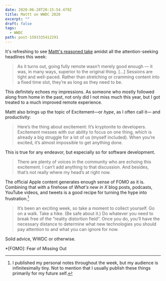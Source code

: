 ```yaml
---
date: 2020-06-28T20:15:54.479Z
title: Mattt on WWDC 2020
excerpt: ""
draft: false
tags:
  - WWDC
path: post-1593335412291
---
```

It's refreshing to see [Mattt's reasoned take](https://nshipster.com/wwdc-2020/) amidst all the attention-seeking headlines this week:

> As it turns out, going fully remote wasn’t merely good enough — it was, in many ways, superior to the original thing.  [...] Sessions are tight and well-paced. Rather than stretching or cramming content into a fixed time slot, they’re as long as they need to be.

This definitely echoes my impressions. As someone who mostly followed along from home in the past, not only did I not miss much this year, but I got treated to a much improved remote experience.

Mattt also brings up the topic of Excitement—or _hype_, as I often call it— and productivity:

> Here’s the thing about excitement: It’s kryptonite to developers. Excitement messes with our ability to focus on one thing, which is already a big struggle for a lot of us (myself included). When you’re excited, it’s almost impossible to get anything done.

This is true for any endeavor, but especially so for software development. 

> There are plenty of voices in the community who are echoing this excitement. I can’t add anything to that discussion. And besides, that’s not really where my head’s at right now.

The official Apple content generates enough sense of FOMO as it is. Combining that with a firehose of _What's new in X_ blog posts, podcasts, YouTube videos, and tweets is a good recipe for turning the hype into frustration.[^1]

> It’s been an exciting week, so take a moment to collect yourself. Go on a walk. Take a hike. (Be safe about it.) Do whatever you need to break free of the “reality distortion field”. Once you do, you’ll have the necessary distance to determine what new technologies you should pay attention to and what you can ignore for now.

Solid advice, WWDC or otherwise.

*[FOMO]: Fear of Missing Out

[^1]: I published my personal notes throughout the week, but my audience is infinitesimally tiny. Not to mention that I usually publish these things primarily for my future self.